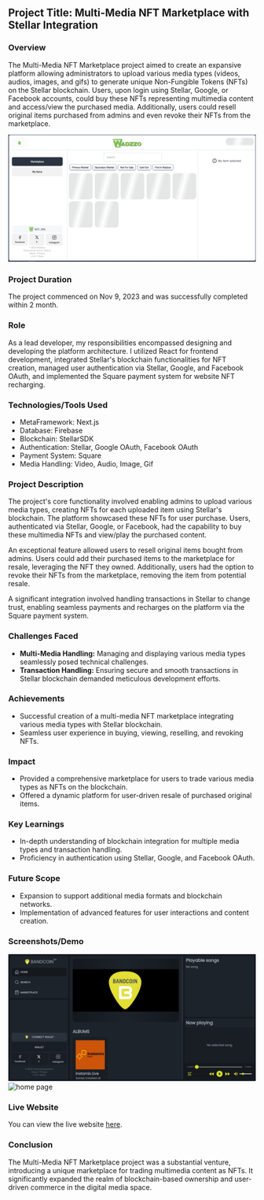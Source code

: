 ## Project Title: Multi-Media NFT Marketplace with Stellar Integration

### Overview

The Multi-Media NFT Marketplace project aimed to create an expansive platform allowing administrators to upload various media types (videos, audios, images, and gifs) to generate unique Non-Fungible Tokens (NFTs) on the Stellar blockchain. Users, upon login using Stellar, Google, or Facebook accounts, could buy these NFTs representing multimedia content and access/view the purchased media. Additionally, users could resell original items purchased from admins and even revoke their NFTs from the marketplace.

![thumbnail](https://raw.githubusercontent.com/xementor/xementor.github.io/main/db/projects/nft_marketplace/1.png)

### Project Duration

The project commenced on Nov 9, 2023 and was successfully completed within 2 month.

### Role

As a lead developer, my responsibilities encompassed designing and developing the platform architecture. I utilized React for frontend development, integrated Stellar's blockchain functionalities for NFT creation, managed user authentication via Stellar, Google, and Facebook OAuth, and implemented the Square payment system for website NFT recharging.

### Technologies/Tools Used

- MetaFramework: Next.js
- Database: Firebase
- Blockchain: StellarSDK
- Authentication: Stellar, Google OAuth, Facebook OAuth
- Payment System: Square
- Media Handling: Video, Audio, Image, Gif

### Project Description

The project's core functionality involved enabling admins to upload various media types, creating NFTs for each uploaded item using Stellar's blockchain. The platform showcased these NFTs for user purchase. Users, authenticated via Stellar, Google, or Facebook, had the capability to buy these multimedia NFTs and view/play the purchased content.

An exceptional feature allowed users to resell original items bought from admins. Users could add their purchased items to the marketplace for resale, leveraging the NFT they owned. Additionally, users had the option to revoke their NFTs from the marketplace, removing the item from potential resale.

A significant integration involved handling transactions in Stellar to change trust, enabling seamless payments and recharges on the platform via the Square payment system.

### Challenges Faced

- **Multi-Media Handling:** Managing and displaying various media types seamlessly posed technical challenges.
- **Transaction Handling:** Ensuring secure and smooth transactions in Stellar blockchain demanded meticulous development efforts.

### Achievements

- Successful creation of a multi-media NFT marketplace integrating various media types with Stellar blockchain.
- Seamless user experience in buying, viewing, reselling, and revoking NFTs.

### Impact

- Provided a comprehensive marketplace for users to trade various media types as NFTs on the blockchain.
- Offered a dynamic platform for user-driven resale of purchased original items.

### Key Learnings

- In-depth understanding of blockchain integration for multiple media types and transaction handling.
- Proficiency in authentication using Stellar, Google, and Facebook OAuth.

### Future Scope

- Expansion to support additional media formats and blockchain networks.
- Implementation of advanced features for user interactions and content creation.

### Screenshots/Demo

![home page](https://raw.githubusercontent.com/xementor/xementor.github.io/main/db/projects/nft_music/1.png)
![home page](https://raw.githubusercontent.com/xementor/xementor.github.io/main/db/projects/nft_music/2.png)

### Live Website

You can view the live website [here](https://marketplace.wadzzo.com/).

### Conclusion

The Multi-Media NFT Marketplace project was a substantial venture, introducing a unique marketplace for trading multimedia content as NFTs. It significantly expanded the realm of blockchain-based ownership and user-driven commerce in the digital media space.
